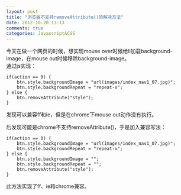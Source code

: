 ```yaml
---
layout: post
title: "浏览器不支持removeAttribute()的解决方法"
date: 2012-10-20 13:13
comments: true
categories: Javascript&CSS
---
```


今天在做一个网页的时候，想实现mouse over时候给li加载background-image，在mouse out时候移除background-image。  
通过js实现：  

	if(action == 0) {
		btn.style.backgroundImage = "url(images/index_nav1_07.jpg)";
		btn.style.backgroundRepeat = "repeat-x";
	} else {
		btn.removeAttribute("style");
	}

发现可以兼容ff和ie，但是在chrome下mouse out动作没有执行。

后发现可能是chrome不支持removeAttribute()，于是加入兼容写法：

	if(action == 0) {
		btn.style.backgroundImage = "url(images/index_nav1_07.jpg)";
		btn.style.backgroundRepeat = "repeat-x";
	} else {
		btn.style.backgroundImage = "";
		btn.style.backgroundRepeat = "";
		btn.removeAttribute("style");
	}
此方法实现了ff、ie和chrome兼容。